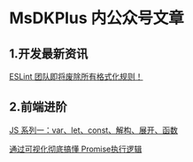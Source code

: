 # MsDKPlus 内公众号文章

## 1.开发最新资讯

[ESLint 团队即将废除所有格式化规则！](https://mp.weixin.qq.com/s/moXVg5yFLowedVtyITWyyQ)

## 2.前端进阶

[JS 系列一：var、let、const、解构、展开、函数](https://mp.weixin.qq.com/s/XjmueehRAp6sX6Ulgwzqfw)

[通过可视化彻底搞懂 Promise执行逻辑](https://mp.weixin.qq.com/s/k_KnABgu--I7gqyuQysZng)